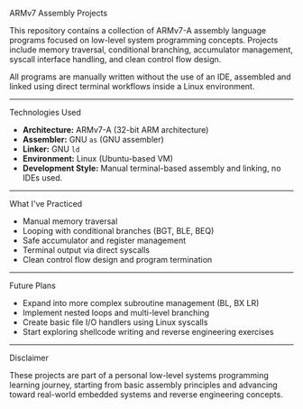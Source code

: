  ARMv7 Assembly Projects

This repository contains a collection of ARMv7-A assembly language programs focused on low-level system programming concepts. Projects include memory traversal, conditional branching, accumulator management, syscall interface handling, and clean control flow design.

All programs are manually written without the use of an IDE, assembled and linked using direct terminal workflows inside a Linux environment.

---


 Technologies Used

- **Architecture:** ARMv7-A (32-bit ARM architecture)
- **Assembler:** GNU `as` (GNU assembler)
- **Linker:** GNU `ld`
- **Environment:** Linux (Ubuntu-based VM)
- **Development Style:** Manual terminal-based assembly and linking, no IDEs used.

---

 What I've Practiced

- Manual memory traversal
- Looping with conditional branches (BGT, BLE, BEQ)
- Safe accumulator and register management
- Terminal output via direct syscalls
- Clean control flow design and program termination

---

 Future Plans

- Expand into more complex subroutine management (BL, BX LR)
- Implement nested loops and multi-level branching
- Create basic file I/O handlers using Linux syscalls
- Start exploring shellcode writing and reverse engineering exercises

---

 Disclaimer

These projects are part of a personal low-level systems programming learning journey, starting from basic assembly principles and advancing toward real-world embedded systems and reverse engineering concepts.
